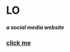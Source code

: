 # LO
##### a social media website

### [click me](https://sasank174.github.io/my-profile/ "click me")
